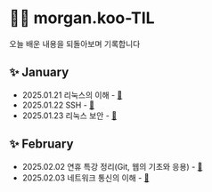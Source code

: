 # ✍🏻 morgan.koo-TIL 
오늘 배운 내용을 되돌아보며 기록합니다 

## ✨ January
- 2025.01.21 리눅스의 이해 - [🔗](Jan/2025-01-21.md)
- 2025.01.22 SSH - [🔗](Jan/2025-01-22.md)
- 2025.01.23 리눅스 보안 - [🔗](Jan/2025-01-23.md)
## ✨ February
- 2025.02.02 연휴 특강 정리(Git, 웹의 기초와 응용) - [🔗](Feb/2025-02-02.md)
- 2025.02.03 네트워크 통신의 이해 - [🔗](Feb/2025-02-03.md)